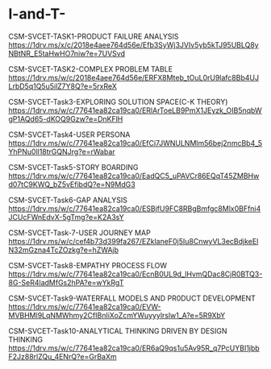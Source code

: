 # l-and-T-

CSM-SVCET-TASK1-PRODUCT FAILURE ANALYSIS 
https://1drv.ms/x/c/2018e4aee764d56e/Efb3SyWj3JVIv5yb5kTJ95UBLQ8yNBtNR_E5taHwHO7niw?e=7UVSvd

CSM-SVCET-TASK2-COMPLEX PROBLEM TABLE 
https://1drv.ms/w/c/2018e4aee764d56e/ERFX8Mteb_tOuL0rU9lafc8Bb4UJLrbD5q1Q5u5ilZ7Y8Q?e=5rxReX 

CSM-SVCET-Task3-EXPLORING SOLUTION SPACE(C-K THEORY) 
https://1drv.ms/w/c/77641ea82ca19ca0/ERlArToeLB9PmX1JEyzk_OIB5nqbWgP1AQd65-dKOQ9Gzw?e=DnKFlH

CSM-SVCET-Task4-USER PERSONA 
https://1drv.ms/w/c/77641ea82ca19ca0/EfCi7JWNULNMlm56bej2nmcBb4_5YhPNu0ll18trGQNJrg?e=rWabar

CSM-SVCET-Task5-STORY BOARDING 
https://1drv.ms/w/c/77641ea82ca19ca0/EadQC5_uPAVCr86EQqT45ZMBHwd07tC9KWQ_bZ5vEfibdQ?e=N9MdG3

CSM-SVCET-Task6-GAP ANALYSIS
https://1drv.ms/w/c/77641ea82ca19ca0/ESBjfU9FC8RBgBmfgc8Mlx0BFfni4JCUcFWnEdvX-5gTmg?e=K2A3sY

CSM-SVCET-Task-7-USER JOURNEY MAP 
https://1drv.ms/w/c/cef4b73d399fa267/EZklaneF0j5Iu8CnwyVL3ecBdjkeElN32mGzna4TcZOzkg?e=hZWAjb 

CSM-SVCET-Task8-EMPATHY PROCESS FLOW 
https://1drv.ms/w/c/77641ea82ca19ca0/EcnB0UL9d_lHvmQDac8CjR0BTQ3-8G-SeR4ladMfGs2hPA?e=wYkRgT

CSM-SVCET-Task9-WATERFALL MODELS AND PR0DUCT DEVELOPMENT 
https://1drv.ms/w/c/77641ea82ca19ca0/EVW-MVBHMl9LqNMWhmy2CfIBnIiXoZcmYWuyyylrslw1_A?e=5R9XbY

CSM-SVCET-Task10-ANALYTICAL THINKING DRIVEN BY DESIGN THINKING 
https://1drv.ms/w/c/77641ea82ca19ca0/ER6aQ9qs1u5Av95R_q7PcUYBI1jbbF2Jz88rlZQu_4ENrQ?e=GrBaXm
